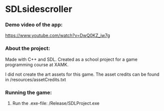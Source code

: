 # SDLsidescroller

### Demo video of the app:

https://www.youtube.com/watch?v=DwQ0KZ_iw7g

### About the project:

Made with C++ and SDL.
Created as a school project for a game programming course at XAMK. 

I did not create the art assets for this game. The asset credits can be found in /resources/assetCredits.txt


### Running the game:

1. Run the .exe-file: /Release/SDLProject.exe
